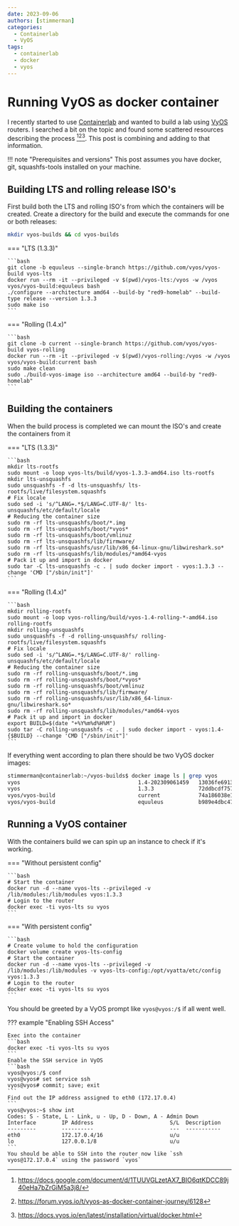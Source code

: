 ```yaml
---
date: 2023-09-06
authors: [stimmerman]
categories:
  - Containerlab
  - VyOS
tags:
  - containerlab
  - docker
  - vyos
---
```


# Running VyOS as docker container
I recently started to use [Containerlab] and wanted to build a lab using [VyOS] routers. I searched a bit on the topic and found some scattered resources describing the process [^1][^2][^3]. This post is combining and adding to that information.

<!-- more -->
!!! note "Prerequisites and versions"
    This post assumes you have docker, git, squashfs-tools installed on your machine.

## Building LTS and rolling release ISO's
First build both the LTS and rolling ISO's from which the containers will be created. Create a directory for the build and execute the commands for one or both releases:
```bash
mkdir vyos-builds && cd vyos-builds
```

=== "LTS (1.3.3)"

    ```bash
    git clone -b equuleus --single-branch https://github.com/vyos/vyos-build vyos-lts
    docker run --rm -it --privileged -v $(pwd)/vyos-lts:/vyos -w /vyos vyos/vyos-build:equuleus bash
    ./configure --architecture amd64 --build-by "red9-homelab" --build-type release --version 1.3.3
    sudo make iso
    ```

=== "Rolling (1.4.x)"

    ```bash
    git clone -b current --single-branch https://github.com/vyos/vyos-build vyos-rolling
    docker run --rm -it --privileged -v $(pwd)/vyos-rolling:/vyos -w /vyos vyos/vyos-build:current bash
    sudo make clean
    sudo ./build-vyos-image iso --architecture amd64 --build-by "red9-homelab"
    ```

## Building the containers
When the build process is completed we can mount the ISO's and create the containers from it

=== "LTS (1.3.3)"

    ```bash
    mkdir lts-rootfs
    sudo mount -o loop vyos-lts/build/vyos-1.3.3-amd64.iso lts-rootfs
    mkdir lts-unsquashfs
    sudo unsquashfs -f -d lts-unsquashfs/ lts-rootfs/live/filesystem.squashfs
    # Fix locale
    sudo sed -i 's/^LANG=.*$/LANG=C.UTF-8/' lts-unsquashfs/etc/default/locale
    # Reducing the container size
    sudo rm -rf lts-unsquashfs/boot/*.img
    sudo rm -rf lts-unsquashfs/boot/*vyos*
    sudo rm -rf lts-unsquashfs/boot/vmlinuz
    sudo rm -rf lts-unsquashfs/lib/firmware/
    sudo rm -rf lts-unsquashfs/usr/lib/x86_64-linux-gnu/libwireshark.so*
    sudo rm -rf lts-unsquashfs/lib/modules/*amd64-vyos
    # Pack it up and import in docker
    sudo tar -C lts-unsquashfs -c . | sudo docker import - vyos:1.3.3 --change 'CMD ["/sbin/init"]'
    ```

=== "Rolling (1.4.x)"

    ```bash
    mkdir rolling-rootfs
    sudo mount -o loop vyos-rolling/build/vyos-1.4-rolling-*-amd64.iso rolling-rootfs
    mkdir rolling-unsquashfs
    sudo unsquashfs -f -d rolling-unsquashfs/ rolling-rootfs/live/filesystem.squashfs
    # Fix locale
    sudo sed -i 's/^LANG=.*$/LANG=C.UTF-8/' rolling-unsquashfs/etc/default/locale
    # Reducing the container size
    sudo rm -rf rolling-unsquashfs/boot/*.img
    sudo rm -rf rolling-unsquashfs/boot/*vyos*
    sudo rm -rf rolling-unsquashfs/boot/vmlinuz
    sudo rm -rf rolling-unsquashfs/lib/firmware/
    sudo rm -rf rolling-unsquashfs/usr/lib/x86_64-linux-gnu/libwireshark.so*
    sudo rm -rf rolling-unsquashfs/lib/modules/*amd64-vyos
    # Pack it up and import in docker
    export BUILD=$(date "+%Y%m%d%H%M")
    sudo tar -C rolling-unsquashfs -c . | sudo docker import - vyos:1.4-{$BUILD} --change 'CMD ["/sbin/init"]'
    ```

If everything went according to plan there should be two VyOS docker images:
```bash
stimmerman@containerlab:~/vyos-builds$ docker image ls | grep vyos
vyos                                     1.4-202309061459   13036fe69138   About a minute ago   1.16GB
vyos                                     1.3.3              72ddbcdf7579   2 minutes ago        874MB
vyos/vyos-build                          current            74a186038e1e   13 days ago          3.07GB
vyos/vyos-build                          equuleus           b989e4dbc47a   2 months ago         4GB
```

## Running a VyOS container
With the containers build we can spin up an instance to check if it's working.

=== "Without persistent config"

    ```bash
    # Start the container
    docker run -d --name vyos-lts --privileged -v /lib/modules:/lib/modules vyos:1.3.3
    # Login to the router
    docker exec -ti vyos-lts su vyos
    ```

=== "With persistent config"

    ```bash
    # Create volume to hold the configuration
    docker volume create vyos-lts-config
    # Start the container
    docker run -d --name vyos-lts --privileged -v /lib/modules:/lib/modules -v vyos-lts-config:/opt/vyatta/etc/config vyos:1.3.3
    # Login to the router
    docker exec -ti vyos-lts su vyos
    ```

You should be greeted by a VyOS prompt like `vyos@vyos:/$` if all went well.

??? example "Enabling SSH Access"
    
    Exec into the container
    ```bash
    docker exec -ti vyos-lts su vyos
    ```
    Enable the SSH service in VyOS
    ```bash
    vyos@vyos:/$ conf
    vyos@vyos# set service ssh
    vyos@vyos# commit; save; exit
    ```
    Find out the IP address assigned to eth0 (172.17.0.4)
    ```
    vyos@vyos:~$ show int
    Codes: S - State, L - Link, u - Up, D - Down, A - Admin Down
    Interface        IP Address                        S/L  Description
    ---------        ----------                        ---  -----------
    eth0             172.17.0.4/16                     u/u
    lo               127.0.0.1/8                       u/u
    ```
    You should be able to SSH into the router now like `ssh vyos@172.17.0.4` using the password `vyos`

  [Containerlab]: https://containerlab.dev/
  [VyOS]: https://vyos.io/

[^1]: https://docs.google.com/document/d/1TUUVGLzetAX7_BIO6qtKDCC89j40eHa7bZrGiM5a3j8/
[^2]: https://forum.vyos.io/t/vyos-as-docker-container-journey/6128
[^3]: https://docs.vyos.io/en/latest/installation/virtual/docker.html